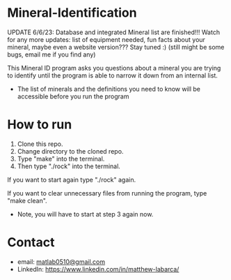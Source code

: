# Mineral-Identification
UPDATE 6/6/23: Database and integrated Mineral list are finished!!!
Watch for any more updates: list of equipment needed, fun facts about your mineral, maybe even a website version??? Stay tuned :)
(still might be some bugs, email me if you find any)

This Mineral ID program asks you questions about a mineral you are trying to identify until the program is able to narrow it down from an internal list.
- The list of minerals and the definitions you need to know will be accessible before you run the program

# How to run
1. Clone this repo.
2. Change directory to the cloned repo.
3. Type "make" into the terminal.
4. Then type "./rock" into the terminal.

If you want to start again type "./rock" again.

If you want to clear unnecessary files from running the program, type "make clean".

- Note, you will have to start at step 3 again now.

# Contact
- email: matlab0510@gmail.com
- LinkedIn: https://www.linkedin.com/in/matthew-labarca/
